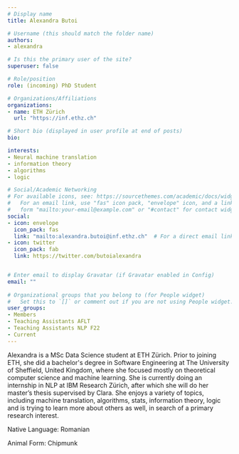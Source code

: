 ```yaml
---
# Display name
title: Alexandra Butoi

# Username (this should match the folder name)
authors:
- alexandra

# Is this the primary user of the site?
superuser: false

# Role/position
role: (incoming) PhD Student

# Organizations/Affiliations
organizations:
- name: ETH Zürich
  url: "https://inf.ethz.ch"

# Short bio (displayed in user profile at end of posts)
bio: 

interests:
- Neural machine translation
- information theory
- algorithms 
- logic

# Social/Academic Networking
# For available icons, see: https://sourcethemes.com/academic/docs/widgets/#icons
#   For an email link, use "fas" icon pack, "envelope" icon, and a link in the
#   form "mailto:your-email@example.com" or "#contact" for contact widget.
social:
- icon: envelope
  icon_pack: fas
  link: "mailto:alexandra.butoi@inf.ethz.ch"  # For a direct email link, use "mailto:test@example.org".
- icon: twitter
  icon_pack: fab
  link: https://twitter.com/butoialexandra


# Enter email to display Gravatar (if Gravatar enabled in Config)
email: ""
  
# Organizational groups that you belong to (for People widget)
#   Set this to `[]` or comment out if you are not using People widget.  
user_groups:
- Members
- Teaching Assistants AFLT
- Teaching Assistants NLP F22
- Current
---
```


Alexandra is a MSc Data Science student at ETH Zürich. Prior to joining ETH, she did a bachelor's degree in Software Engineering at The University of Sheffield, United Kingdom, where she focused mostly on theoretical computer science and machine learning. She is currently doing an internship in NLP at IBM Research Zürich, after which she will do her master’s thesis supervised by Clara. She enjoys a variety of topics, including machine translation, algorithms, stats, information theory, logic and is trying to learn more about others as well, in search of a primary research interest. 

Native Language: Romanian

Animal Form: Chipmunk